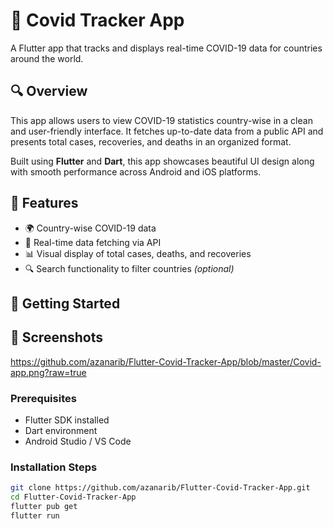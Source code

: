 # 🦠 Covid Tracker App

A Flutter app that tracks and displays real-time COVID-19 data for countries around the world.

## 🔍 Overview

This app allows users to view COVID-19 statistics country-wise in a clean and user-friendly interface. It fetches up-to-date data from a public API and presents total cases, recoveries, and deaths in an organized format.

Built using **Flutter** and **Dart**, this app showcases beautiful UI design along with smooth performance across Android and iOS platforms.

## 🌟 Features

- 🌍 Country-wise COVID-19 data
- 🔄 Real-time data fetching via API
- 📊 Visual display of total cases, deaths, and recoveries
- 🔍 Search functionality to filter countries *(optional)*

## 🚀 Getting Started

## 📸 Screenshots

https://github.com/azanarib/Flutter-Covid-Tracker-App/blob/master/Covid-app.png?raw=true

### Prerequisites

- Flutter SDK installed
- Dart environment
- Android Studio / VS Code

### Installation Steps

```bash
git clone https://github.com/azanarib/Flutter-Covid-Tracker-App.git
cd Flutter-Covid-Tracker-App
flutter pub get
flutter run
